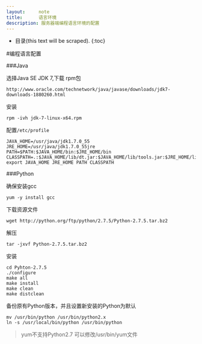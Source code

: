 ```yaml
---
layout:     note
title:      语言环境
description: 服务器端编程语言环境的配置
---
```


* 目录(this text will be scraped).
{:toc}

#编程语言配置



###Java

选择Java SE JDK 7,下载 rpm包

    http://www.oracle.com/technetwork/java/javase/downloads/jdk7-downloads-1880260.html

安装
    
    rpm -ivh jdk-7-linux-x64.rpm

配置`/etc/profile`

    JAVA_HOME=/usr/java/jdk1.7.0_55
    JRE_HOME=/usr/java/jdk1.7.0_55jre
    PATH=$PATH:$JAVA_HOME/bin:$JRE_HOME/bin
    CLASSPATH=.:$JAVA_HOME/lib/dt.jar:$JAVA_HOME/lib/tools.jar:$JRE_HOME/lib
    export JAVA_HOME JRE_HOME PATH CLASSPATH

###Python

确保安装gcc
    
    yum -y install gcc

下载资源文件

    wget http://python.org/ftp/python/2.7.5/Python-2.7.5.tar.bz2 

解压

    tar -jxvf Python-2.7.5.tar.bz2

安装
    
    cd Pyhton-2.7.5
    ./configure
    make all
    make install
    make clean
    make distclean

备份原有Python版本，并且设置新安装的Python为默认

    mv /usr/bin/python /usr/bin/python2.x
    ln -s /usr/local/bin/python /usr/bin/python

> yum不支持Python2.7 可以修改/usr/bin/yum文件